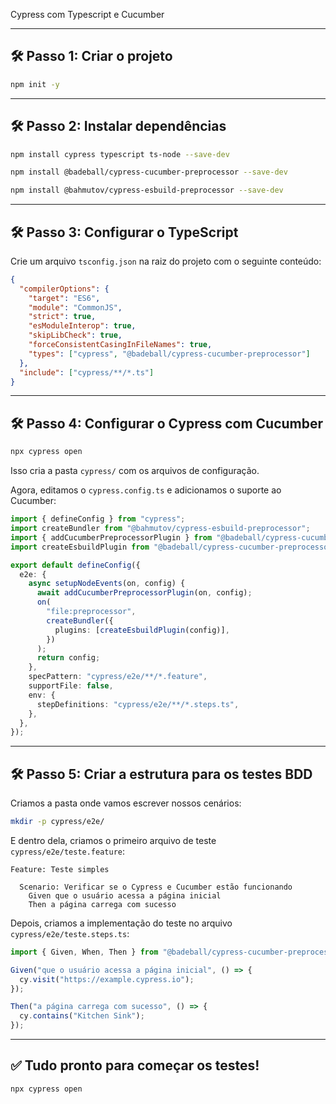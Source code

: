 Cypress com Typescript e Cucumber

---

## 🛠 **Passo 1: Criar o projeto**  

```sh
npm init -y
```

---

## 🛠 **Passo 2: Instalar dependências**  

```sh
npm install cypress typescript ts-node --save-dev
```

```sh
npm install @badeball/cypress-cucumber-preprocessor --save-dev
```

```sh
npm install @bahmutov/cypress-esbuild-preprocessor --save-dev
```

---

## 🛠 **Passo 3: Configurar o TypeScript**  

Crie um arquivo `tsconfig.json` na raiz do projeto com o seguinte conteúdo:

```json
{
  "compilerOptions": {
    "target": "ES6",
    "module": "CommonJS",
    "strict": true,
    "esModuleInterop": true,
    "skipLibCheck": true,
    "forceConsistentCasingInFileNames": true,
    "types": ["cypress", "@badeball/cypress-cucumber-preprocessor"]
  },
  "include": ["cypress/**/*.ts"]
}
```

---

## 🛠 **Passo 4: Configurar o Cypress com Cucumber**  

```sh
npx cypress open
```

Isso cria a pasta `cypress/` com os arquivos de configuração.

Agora, editamos o `cypress.config.ts` e adicionamos o suporte ao Cucumber:

```ts
import { defineConfig } from "cypress";
import createBundler from "@bahmutov/cypress-esbuild-preprocessor";
import { addCucumberPreprocessorPlugin } from "@badeball/cypress-cucumber-preprocessor";
import createEsbuildPlugin from "@badeball/cypress-cucumber-preprocessor/esbuild";

export default defineConfig({
  e2e: {
    async setupNodeEvents(on, config) {
      await addCucumberPreprocessorPlugin(on, config);
      on(
        "file:preprocessor",
        createBundler({
          plugins: [createEsbuildPlugin(config)],
        })
      );
      return config;
    },
    specPattern: "cypress/e2e/**/*.feature",
    supportFile: false,
    env: {
      stepDefinitions: "cypress/e2e/**/*.steps.ts",
    },
  },
});
```

---

## 🛠 **Passo 5: Criar a estrutura para os testes BDD**  

Criamos a pasta onde vamos escrever nossos cenários:  

```sh
mkdir -p cypress/e2e/
```

E dentro dela, criamos o primeiro arquivo de teste `cypress/e2e/teste.feature`:

```gherkin
Feature: Teste simples

  Scenario: Verificar se o Cypress e Cucumber estão funcionando
    Given que o usuário acessa a página inicial
    Then a página carrega com sucesso

```

Depois, criamos a implementação do teste no arquivo `cypress/e2e/teste.steps.ts`:

```ts
import { Given, When, Then } from "@badeball/cypress-cucumber-preprocessor";

Given("que o usuário acessa a página inicial", () => {
  cy.visit("https://example.cypress.io");
});

Then("a página carrega com sucesso", () => {
  cy.contains("Kitchen Sink");
});

```

---

## ✅ **Tudo pronto para começar os testes!**  

```sh
npx cypress open
```
